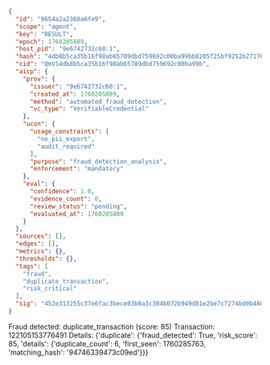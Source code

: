 ```json
{
  "id": "8654a2a2368a6fe9",
  "scope": "agent",
  "key": "RESULT",
  "epoch": 1760285889,
  "host_pid": "9e6742732c60:1",
  "hash": "4db8b5ca35b16f98ab65789dbd759692c00ba99bb8205f25bf9252b2717665e8",
  "cid": "QmV14db8b5ca35b16f98ab65789dbd759692c00ba99b",
  "aicp": {
    "prov": {
      "issuer": "9e6742732c60:1",
      "created_at": 1760285889,
      "method": "automated_fraud_detection",
      "vc_type": "VerifiableCredential"
    },
    "ucon": {
      "usage_constraints": [
        "no_pii_export",
        "audit_required"
      ],
      "purpose": "fraud_detection_analysis",
      "enforcement": "mandatory"
    },
    "eval": {
      "confidence": 1.0,
      "evidence_count": 0,
      "review_status": "pending",
      "evaluated_at": 1760285889
    }
  },
  "sources": [],
  "edges": [],
  "metrics": {},
  "thresholds": {},
  "tags": [
    "fraud",
    "duplicate_transaction",
    "risk_critical"
  ],
  "sig": "452e313255c37e6fac3bece03b0a3c304b072b949d81e2be7c7274bd0b480b5b"
}
```

Fraud detected: duplicate_transaction (score: 85)
Transaction: 122105153776491
Details: {'duplicate': {'fraud_detected': True, 'risk_score': 85, 'details': {'duplicate_count': 6, 'first_seen': 1760285763, 'matching_hash': '94746339473c09ed'}}}